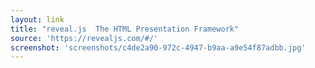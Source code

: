 ```yaml
---
layout: link
title: "reveal.js  The HTML Presentation Framework"
source: 'https://revealjs.com/#/'
screenshot: 'screenshots/c4de2a90-972c-4947-b9aa-a9e54f87adbb.jpg'
---
```



